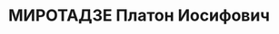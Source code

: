 ---
title: МИРОТАДЗЕ Платон Иосифович
description: "Род. в 1900. Род занятий: до ареста временно исполняющий должность военкома\
  \ 63 Грузинской стрелковой дивизии в звании бригадного комиссара. \n  Осужден Тройкой\
  \ при НКВД ГССР 09.11.1937. Мера наказания: расстрел с конфискацией личного имущества.\
  \ Дата расстрела: 10.11.1937"
---